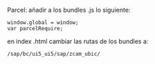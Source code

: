 


Parcel: añadir a los bundles .js lo siguiente:

    window.global = window;
    var parcelRequire;

en index .html cambiar las rutas de los bundles a:
    
    /sap/bc/ui5_ui5/sap/zcam_ubic/  
